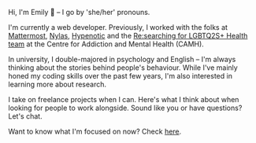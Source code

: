 Hi, I'm Emily 👋 – I go by 'she/her' pronouns.

I'm currently a web developer. Previously, I worked with the folks at [Mattermost](https://mattermost.com/), [Nylas](https://www.nylas.com/), [Hypenotic](https://hypenotic.com) and the [Re:searching for LGBTQ2S+ Health team](https://www.lgbtqhealth.ca/) at the Centre for Addiction and Mental Health (CAMH).

In university, I double-majored in psychology and English – I'm always thinking about the stories behind people's behaviour. While I've mainly honed my coding skills over the past few years, I'm also interested in learning more about research.

I take on freelance projects when I can. Here's what I think about when looking for people to work alongside. Sound like you or have questions? Let's chat.

Want to know what I'm focused on now? Check [here](/now).